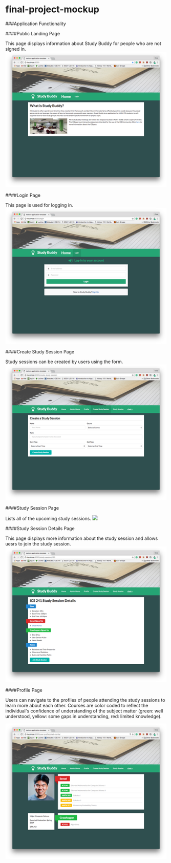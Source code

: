 # final-project-mockup

###Application Functionality

####Public Landing Page

This page displays information about Study Buddy for people who are not signed in.
<img class="ui fluid centered image" src="/doc/public-landing.png">


####Login Page

This page is used for logging in.
<img class="ui fluid centered image" src="/doc/login.png">


####Create Study Session Page

Study sessions can be created by users using the form.
<img class="ui fluid centered image" src="/doc/create-study-session.png">


####Study Session Page

Lists all of the upcoming study sessions.
<img class="ui fluid centered image" src="/doc/study-sessions.png">


####Study Session Details Page

This page displays more information about the study session and allows uesrs to join the study session.
<img class="ui fluid centered image" src="/doc/study-session-details.png">


####Profile Page

Users can navigate to the profiles of people attending the study sessions to learn more about each other. Courses are color coded to reflect the individual's confidence of understanding of the subject matter (green: well understood, yellow: some gaps in understanding, red: limited knowledge). 

<img class="ui fluid centered image" src="/doc/profile.png">